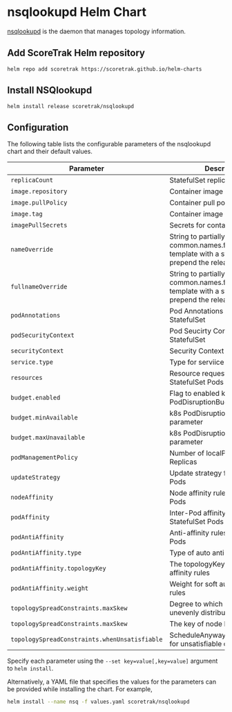 # nsqlookupd Helm Chart

[nsqlookupd](https://nsq.io/components/nsqlookupd.html) is the daemon that manages topology information.

## Add ScoreTrak Helm repository

```console
helm repo add scoretrak https://scoretrak.github.io/helm-charts
```

## Install NSQlookupd

```console
helm install release scoretrak/nsqlookupd
```

## Configuration

The following table lists the configurable parameters of the nsqlookupd chart and their default values.

| Parameter                                     | Description                                                                                               | Default                     |
| --------------------------------------------- | --------------------------------------------------------------------------------------------------------- | --------------------------- |
| `replicaCount`                                | StatefulSet replicas number                                                                               | `1`                         |
| `image.repository`                            | Container image name                                                                                      | `nsqio/nsq`                 |
| `image.pullPolicy`                            | Container pull policy                                                                                     | `IfNotPresent`              |
| `image.tag`                                   | Container image tag                                                                                       | `""`                        |
| `imagePullSecrets`                            | Secrets for container registry                                                                            | `[]`                        |
| `nameOverride`                                | String to partially override common.names.fullname template with a string (will prepend the release name) | `""`                        |
| `fullnameOverride`                            | String to partially override common.names.fullname template with a string (will prepend the release name) | `""`                        |
| `podAnnotations`                              | Pod Annotations for the StatefulSet                                                                       | `{}`                        |
| `podSecurityContext`                          | Pod Seucirty Context for StatefulSet                                                                      | `{}`                        |
| `securityContext`                             | Security Context for Container                                                                            | `{}`                        |
| `service.type`                                | Type for serviice for statefulset                                                                         | `ClusterIP`                 |
| `resources`                                   | Resource requests and limits for StatefulSet Pods                                                         | `{}`                        |
| `budget.enabled`                              | Flag to enabled k8s PodDisruptionBudget                                                                   | `true`                      |
| `budget.minAvailable`                         | k8s PodDisruptionBudget parameter                                                                         | `1`                         |
| `budget.maxUnavailable`                       | k8s PodDisruptionBudget parameter                                                                         | `""`                        |
| `podManagementPolicy`                         | Number of localProvisioner Replicas                                                                       | `"OrderedReady`             |
| `updateStrategy`                              | Update strategy for StatefulSet Pods                                                                      | `{"type": "RollingUpdate"}` |
| `nodeAffinity`                                | Node affinity rules of StatefulSet Pods                                                                   | `{}`                        |
| `podAffinity`                                 | Inter-Pod affinity rules of StatefulSet Pods                                                              | `{}`                        |
| `podAntiAffinity`                             | Anti-affinity rules of StatefulSet Pods                                                                   | `auto`                      |
| `podAntiAffinity.type`                        | Type of auto anti-affinity rules                                                                          | `"hard"`                    |
| `podAntiAffinity.topologyKey`                 | The topologyKey for auto anti-affinity rules                                                              | `"kubernetes.io/hostname"`  |
| `podAntiAffinity.weight`                      | Weight for soft auto anti-affinity rules                                                                  |                             |
| `topologySpreadConstraints.maxSkew`           | Degree to which Pods may be unevenly distributed                                                          | `1`                         |
| `topologySpreadConstraints.maxSkew`           | The key of node labels                                                                                    | `"kubernetes.io/hostname"`  |
| `topologySpreadConstraints.whenUnsatisfiable` | ScheduleAnyway/DoNotSchedule for unsatisfiable constraints                                                | `DoNotSchedule`             |
Specify each parameter using the `--set key=value[,key=value]` argument to `helm install`.

Alternatively, a YAML file that specifies the values for the parameters can be provided while installing the chart. For example,

```bash
helm install --name nsq -f values.yaml scoretrak/nsqlookupd
```